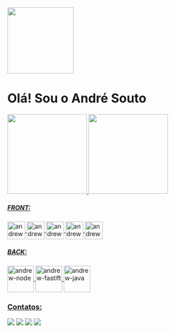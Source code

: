 
  <img height="150" width="150" src="https://cdn.discordapp.com/attachments/1233913618857459723/1284639251904073852/gifandrew.gif?ex=66e75d09&is=66e60b89&hm=5bd6cf668178b88606211705d609f7490f127762e0794c617c1f735d5afd30c0&">
  <h1>Olá! Sou o André Souto</h1>

<div>
  <a href="https://www.linkedin.com/in/andr%C3%A9-sanches-souto-6438a5272/">
  <img loading="lazy" height="180em" src="https://github-readme-stats.vercel.app/api?username=andresanchessouto&show_icons=true&theme=aura&include_all_commits=true&count_private=true"/>
  <img loading="lazy" height="180em" src="https://github-readme-stats.vercel.app/api/top-langs/?username=andresanchessouto&layout=compact&langs_count=7&theme=aura"/>
</div>

<div>
  
  ##### FRONT: 
  
  <div>
    <img align="center" alt="andrew-ts" height="40" width="40" src="https://cdn.jsdelivr.net/gh/devicons/devicon@latest/icons/typescript/typescript-original.svg" />
    <img align="center" alt="andrew-react" height="40" width="40" src="https://cdn.jsdelivr.net/gh/devicons/devicon@latest/icons/react/react-original.svg" />    
    <img align="center" alt="andrew-html" height="40" width="40" src="https://cdn.jsdelivr.net/gh/devicons/devicon@latest/icons/html5/html5-original.svg" />
    <img align="center" alt="andrew-css" height="40" width="40" src="https://cdn.jsdelivr.net/gh/devicons/devicon@latest/icons/css3/css3-original.svg" />
    <img align="center" alt="andrew-tailwind" height="40" width="40" src="https://cdn.jsdelivr.net/gh/devicons/devicon@latest/icons/tailwindcss/tailwindcss-original.svg" />       
  </div>
  
  ##### BACK: 
  
  <div>
    <img align="center" alt="andrew-node" height="60" width="60" src="https://cdn.jsdelivr.net/gh/devicons/devicon@latest/icons/nodejs/nodejs-original-wordmark.svg" />
    <img align="center" alt="andrew-fastift" height="60" width="60" src="https://cdn.jsdelivr.net/gh/devicons/devicon@latest/icons/fastify/fastify-plain.svg" />
    <img align="center" alt="andrew-java" height="60" width="60" src="https://cdn.jsdelivr.net/gh/devicons/devicon@latest/icons/java/java-original-wordmark.svg" />
  </div>

  
</div>

### Contatos: 
<div> 
  <a href="https://www.instagram.com/andrew_souto/" target="_blank"><img src="https://img.shields.io/badge/-Instagram-%23E4405F?style=for-the-badge&logo=instagram&logoColor=white" target="_blank"></a>
  <a href="https://discord.gg/wagxzStdcR" target="_blank"><img src="https://img.shields.io/badge/Discord-7289DA?style=for-the-badge&logo=discord&logoColor=white" target="_blank"></a> 
  <a href = "mailto:andresanchessouto@gmail.com"><img src="https://img.shields.io/badge/-Gmail-%23333?style=for-the-badge&logo=gmail&logoColor=white" target="_blank"></a>
  <a href="https://www.linkedin.com/in/andr%C3%A9-sanches-souto-6438a5272/" target="_blank"><img src="https://img.shields.io/badge/-LinkedIn-%230077B5?style=for-the-badge&logo=linkedin&logoColor=white" target="_blank"></a> 
  
</div>
